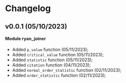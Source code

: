 # Changelog


## v0.0.1 (05/10/2023)


#### Module ryan_joiner
- Added ``p_value`` function (05/11/2023);
- Added ``critical_value`` function (05/11/2023);
- Added ``statistic`` function (05/11/2023);
- Added ``citation`` function (04/11/2023);
- Added ``normal_order_statistic`` function (02/11/2023);
- Added ``order_statistic`` function (02/11/2023);





